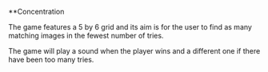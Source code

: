 **Concentration

The game features a 5 by 6 grid and its aim is for the user to find as many matching images in the fewest number of tries. 

The game will play a sound when
the player wins and a different one if there have been too many tries.
